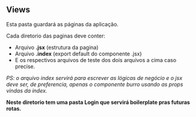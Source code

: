 ## Views
Esta pasta guardará as páginas da aplicação.

Cada diretorio das paginas deve conter:
 - Arquivo **.jsx** (estrutura da pagina)
 - Arquivo **.index** (export default do componente .jsx)
 - E os respectivos arquivos de teste dos dois arquivos a cima caso precise.

*PS: o arquivo index servirá para escrever as lógicas de negócio e o jsx deve ser, de preferencia, apenas o componente burro usando as props vindas da index.*

**Neste diretorio tem uma pasta Login que servirá boilerplate pras futuras rotas.**